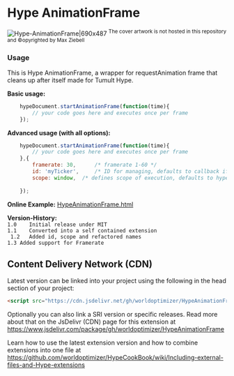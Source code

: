 # Hype AnimationFrame

![Hype-AnimationFrame|690x487](https://playground.maxziebell.de/Hype/AnimationFrame/HypeAnimationFrame_1.jpg#)
<sup>The cover artwork is not hosted in this repository and &copy;opyrighted by Max Ziebell</sup>



### Usage

This is Hype AnimationFrame, a wrapper for requestAnimation frame that cleans up after itself made for Tumult Hype.

**Basic usage:**

``` javascript
	hypeDocument.startAnimationFrame(function(time){
		// your code goes here and executes once per frame
	});
```

**Advanced usage (with all options):**

``` javascript
	hypeDocument.startAnimationFrame(function(time){
		// your code goes here and executes once per frame
	},{
		framerate: 30,		/* framerate 1-60 */
		id: 'myTicker',		/* ID for managing, defaults to callback if not anonymous */
		scope: window,	/* defines scope of execution, defaults to hypeDocument */
		
	});
```



**Online Example:**
[HypeAnimationFrame.html](https://playground.maxziebell.de/Hype/AnimationFrame/HypeAnimationFrame.html)

**Version-History:**  
`1.0	Initial release under MIT`  
`1.1	Converted into a self contained extension`  
` 1.2	Added id, scope and refactored names`  
`1.3 Added support for Framerate`  

Content Delivery Network (CDN)
--
Latest version can be linked into your project using the following in the head section of your project:
```html
<script src="https://cdn.jsdelivr.net/gh/worldoptimizer/HypeAnimationFrame/HypeAnimationFrame.min.js"></script>
```

Optionally you can also link a SRI version or specific releases. 
Read more about that on the JsDelivr (CDN) page for this extension at https://www.jsdelivr.com/package/gh/worldoptimizer/HypeAnimationFrame

Learn how to use the latest extension version and how to combine extensions into one file at
https://github.com/worldoptimizer/HypeCookBook/wiki/Including-external-files-and-Hype-extensions
